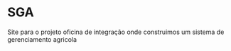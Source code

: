 # SGA
 Site para o projeto oficina de integração onde construimos um sistema de gerenciamento agricola
